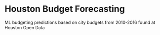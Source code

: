 # Houston Budget Forecasting
 ML budgeting predictions based on city budgets from 2010-2016 found at Houston Open Data
